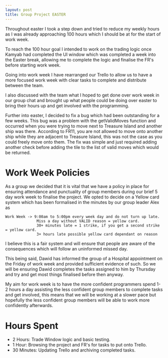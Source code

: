 ```yaml
---
layout: post
title: Group Project EASTER
---
```


Throughout easter I took a step down and tried to reduce my weekly hours as I
was already approaching 100 hours which I should be at for the start of work
week.

To reach the 100 hour goal I intended to work on the trading logic once Kamyab
had completed the UI window which was completed a week into the Easter break,
allowing me to complete the logic and finalise the FR's before starting work
week. 

Going into work week I have rearranged our Trello to allow us to have a more
focused work week with clear tasks to complete and distribute between the team.

I also discussed with the team what I hoped to get done over work week in our
group chat and brought up what people could be doing over easter to bring their
hours up and get involved with the programming.

Further into easter, I decided to fix a bug which had been outstanding for a few weeks.
This bug was a problem with the getValidMoves function and occurred when you were trying to move next to Treasure
Island and another ship was there. According to FR11, you are not allowed to move onto another ship while they are
adjacent to Treasure Island, this was not the case as you could freely move onto them. The fix was simple and just 
required adding another check before adding the tile to the list of valid moves which would be returned.

# Work Week Policies
As a group we decided that it is vital that we have a policy in place for
ensuring attendance and punctuality of group members during our brief 5 day work
week to finalise the project. We opted to decide on a Yellow card system which
has been formalised in the minutes by our group leader Alex as 

```
Work Week -> 9:00am to 5:00pm every week day and do not turn up late. 
              Miss a day without VALID reason = yellow card. 
              30+ minutes late = 1 strike, if you get a second strike = yellow card. 
              3+ hours late possible yellow card dependant on reason
```

I believe this is a fair system and will ensure that people are aware of the
consequences which will follow an uninformed missed day.

This being said, Dawid has informed the group of a Hospital appointment on the
Friday of work week and provided sufficient evidence of such. So we will be
ensuring Dawid completes the tasks assigned to him by Thursday and try and get
most things finalised before then anyway.

My aim for work week is to have the more confident programmers spend 1-2 hours a
day assisting the less confident group members to complete tasks and get
involved, this means that we will be working at a slower pace but hopefully the
less confident group members will be able to work more confidently afterwards. 

# Hours Spent


- 2 Hours: Trade Window logic and basic testing.
- 1 Hour: Browsing the project and FR's for tasks to put onto Trello.
- 30 Minutes: Updating Trello and archiving completed tasks.
